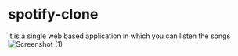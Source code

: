 # spotify-clone
it is a single web based application in which you can listen the songs 
![Screenshot (1)](https://user-images.githubusercontent.com/71580635/216980209-c0d571aa-4963-445e-a0a5-34321d823e29.png)

